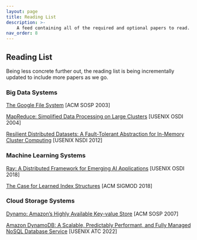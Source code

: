 ```yaml
---
layout: page
title: Reading List
description: >-
    A feed containing all of the required and optional papers to read.
nav_order: 8
---
```


## Reading List

Being less concrete further out, the reading list is being
incrementally updated to include more papers as we go. 

### Big Data Systems

[The Google File System](https://static.googleusercontent.com/media/research.google.com/en//archive/gfs-sosp2003.pdf) [ACM SOSP 2003]

[MapReduce: Simplified Data Processing on Large Clusters](https://www.usenix.org/conference/osdi-04/mapreduce-simplified-data-processing-large-clusters) [USENIX OSDI 2004]

[Resilient Distributed Datasets: A Fault-Tolerant Abstraction for In-Memory Cluster Computing](https://www.usenix.org/conference/nsdi12/technical-sessions/presentation/zaharia) [USENIX NSDI 2012]



### Machine Learning Systems

[Ray: A Distributed Framework for Emerging AI Applications](https://www.usenix.org/conference/osdi18/presentation/moritz) [USENIX OSDI 2018]

[The Case for Learned Index Structures](https://dl.acm.org/doi/10.1145/3183713.3196909) [ACM SIGMOD 2018]



### Cloud Storage Systems

[Dynamo: Amazon’s Highly Available Key-value Store](https://dl.acm.org/doi/10.1145/1323293.1294281) [ACM SOSP 2007]

[Amazon DynamoDB: A Scalable, Predictably Performant, and Fully Managed NoSQL Database Service](https://www.usenix.org/conference/atc22/presentation/elhemali) [USENIX ATC 2022]


